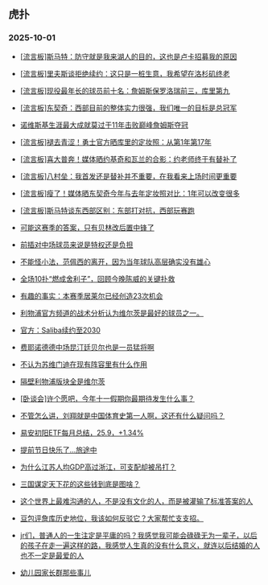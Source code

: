 ## 虎扑 
### 2025-10-01

+ [[流言板]斯马特：防守就是我来湖人的目的，这也是卢卡招募我的原因](https://bbs.hupu.com/635007405.html)

+ [[流言板]里夫斯谈拒绝续约：这只是一桩生意，我希望在洛杉矶终老](https://bbs.hupu.com/635007323.html)

+ [[流言板]现役最年长的球员前十名：詹姆斯保罗洛瑞前三，库里第九](https://bbs.hupu.com/635006419.html)

+ [[流言板]东契奇：西部目前的整体实力很强，我们唯一的目标是总冠军](https://bbs.hupu.com/635007472.html)

+ [诺维斯基生涯最大成就莫过于11年击败巅峰詹姆斯夺冠](https://bbs.hupu.com/635006697.html)

+ [[流言板]褪去青涩！勇士官方晒库里的定妆照：从第1年️第17年](https://bbs.hupu.com/635007859.html)

+ [[流言板]喜大普奔！媒体晒约基奇和瓦兰的合影：约老师终于有替补了](https://bbs.hupu.com/635007838.html)

+ [[流言板]八村垒：我首发还是替补并不重要，在我看来上场时间更重要](https://bbs.hupu.com/635006128.html)

+ [[流言板]瘦了！媒体晒东契奇今年与去年定妆照对比：1年可以改变很多](https://bbs.hupu.com/635008261.html)

+ [[流言板]斯马特谈东西部区别：东部打对抗，西部玩赛跑](https://bbs.hupu.com/635007805.html)

+ [可能这赛季的答案，只有贝林改后置中锋了](https://bbs.hupu.com/635005227.html)

+ [前插对中场球员来说是特权还是负担](https://bbs.hupu.com/635002534.html)

+ [不能怪小法，范佩西的离开，因为当年球队高层确实没有雄心](https://bbs.hupu.com/635005451.html)

+ [全场10扑“燃成舍利子”，回顾今晚陈威的关键扑救](https://bbs.hupu.com/635007043.html)

+ [有趣的事实：本赛季居莱尔已经创造23次机会](https://bbs.hupu.com/635006050.html)

+ [利物浦官方频道的战术分析认为维尔茨是最好的球员之一。](https://bbs.hupu.com/635002242.html)

+ [官方：Saliba续约至2030](https://bbs.hupu.com/635005194.html)

+ [费耶诺德德中场昆汀廷贝尔也是一员猛将啊](https://bbs.hupu.com/635004625.html)

+ [不认为苏维门迪在现有阵容里有什么作用](https://bbs.hupu.com/635002753.html)

+ [隔壁利物浦版块全是维尔茨](https://bbs.hupu.com/635003208.html)

+ [[卧谈会]许个愿吧，今年十一假期你最期待发生什么事？](https://bbs.hupu.com/635006944.html)

+ [不管怎么讲，刘翔就是中国体育史第一人啊，这还有什么疑问吗？](https://bbs.hupu.com/635006215.html)

+ [易安初阳ETF每月总结，25.9，+1.34%](https://bbs.hupu.com/635007084.html)

+ [提前节日快乐了…旅途中](https://bbs.hupu.com/635007906.html)

+ [为什么江苏人均GDP高过浙江，可支配却被吊打？](https://bbs.hupu.com/635006821.html)

+ [三国谋定天下花的这些钱到底是图啥？](https://bbs.hupu.com/635006022.html)

+ [这个世界上最难沟通的人，不是没有文化的人，而是被灌输了标准答案的人](https://bbs.hupu.com/635006790.html)

+ [豆包评詹库历史地位，我该如何反驳它？大家帮忙支支招。](https://bbs.hupu.com/635007802.html)

+ [jr们，普通人的一生注定是平庸的吗？我感觉我可能会碌碌无为一辈子，以后的孩子在走一遍这样的路，我感觉人生真的没有什么意义，就连以后结婚的人也不一定是最爱的人](https://bbs.hupu.com/635006528.html)

+ [幼儿园家长群那些事儿](https://bbs.hupu.com/635008102.html)

